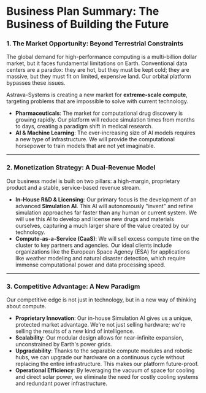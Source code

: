 # Business Plan Summary: The Business of Building the Future

### **1. The Market Opportunity: Beyond Terrestrial Constraints**
The global demand for high-performance computing is a multi-billion dollar market, but it faces fundamental limitations on Earth. Conventional data centers are a paradox: they are hot, but they must be kept cold; they are massive, but they must fit on limited, expensive land. Our orbital platform bypasses these issues.

Astrava-Systems is creating a new market for **extreme-scale compute**, targeting problems that are impossible to solve with current technology.

* **Pharmaceuticals**: The market for computational drug discovery is growing rapidly. Our platform will reduce simulation times from months to days, creating a paradigm shift in medical research.
* **AI & Machine Learning**: The ever-increasing size of AI models requires a new type of infrastructure. We will provide the computational horsepower to train models that are not yet imaginable.

---

### **2. Monetization Strategy: A Dual-Revenue Model**
Our business model is built on two pillars: a high-margin, proprietary product and a stable, service-based revenue stream.

* **In-House R&D & Licensing**: Our primary focus is the development of an advanced **Simulation AI**. This AI will autonomously "invent" and refine simulation approaches far faster than any human or current system. We will use this AI to develop and license new drugs and materials ourselves, capturing a much larger share of the value created by our technology.
* **Compute-as-a-Service (CaaS)**: We will sell excess compute time on the cluster to key partners and agencies. Our ideal clients include organizations like the European Space Agency (ESA) for applications like weather modeling and natural disaster detection, which require immense computational power and data processing speed.

---

### **3. Competitive Advantage: A New Paradigm**
Our competitive edge is not just in technology, but in a new way of thinking about compute.
* **Proprietary Innovation**: Our in-house Simulation AI gives us a unique, protected market advantage. We're not just selling hardware; we're selling the results of a new kind of intelligence.
* **Scalability**: Our modular design allows for near-infinite expansion, unconstrained by Earth's power grids.
* **Upgradability**: Thanks to the separable compute modules and robotic hubs, we can upgrade our hardware on a continuous cycle without replacing the entire infrastructure. This makes our platform future-proof.
* **Operational Efficiency**: By leveraging the vacuum of space for cooling and direct solar power, we eliminate the need for costly cooling systems and redundant power infrastructure.
